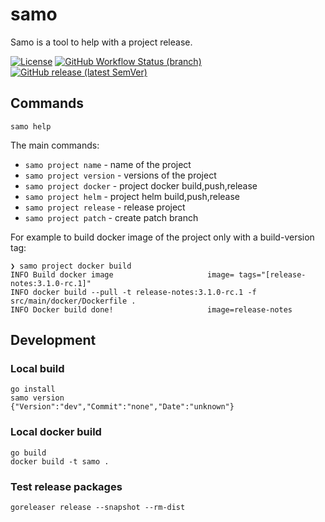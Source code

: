 # samo

Samo is a tool to help with a project release.

[![License](https://img.shields.io/github/license/lorislab/samo?style=for-the-badge&logo=apache)](https://www.apache.org/licenses/LICENSE-2.0)
[![GitHub Workflow Status (branch)](https://img.shields.io/github/workflow/status/lorislab/samo/build/master?logo=github&style=for-the-badge)](https://github.com/lorislab/samo/actions?query=workflow%3Abuild)
[![GitHub release (latest SemVer)](https://img.shields.io/github/v/release/lorislab/samo?sort=semver&logo=github&style=for-the-badge)](https://github.com/lorislab/samo/releases/latest)


## Commands

```shell
samo help
```
The main commands:
* `samo project name` - name of the project
* `samo project version` - versions of the project
* `samo project docker` - project docker build,push,release
* `samo project helm` - project helm build,push,release
* `samo project release` - release project
* `samo project patch` - create patch branch


For example to build docker image of the project only with a build-version tag:
```shell
❯ samo project docker build
INFO Build docker image                     image= tags="[release-notes:3.1.0-rc.1]"
INFO docker build --pull -t release-notes:3.1.0-rc.1 -f src/main/docker/Dockerfile . 
INFO Docker build done!                     image=release-notes
```

## Development

### Local build
```
go install
samo version
{"Version":"dev","Commit":"none","Date":"unknown"}
```

### Local docker build
```
go build
docker build -t samo .
``` 

### Test release packages
```
goreleaser release --snapshot --rm-dist
```
